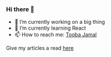 ### Hi there 👋

- 🔭 I’m currently working on a big thing
- 🌱 I’m currently learning React
- 📫 How to reach me: [Tooba Jamal](https://www.linkedin.com/in/tooba-jamal/)

Give my articles a read [here](https://medium.com/@tooba-jamal)
